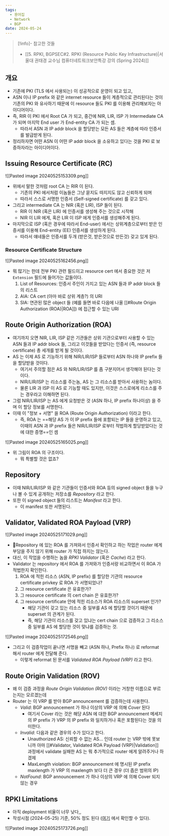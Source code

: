 ```yaml
---
tags:
  - 용어집
  - Network
  - BGP
date: 2024-05-24
---
```

> [!info]- 참고한 것들
> - [[5. RPKI, BGPSEC#2. RPKI (Resource Public Key Infrastructure)|서울대 권태경 교수님 컴퓨터네트워크보안특강 강의 (Spring 2024)]]

## 개요

- 기존에 PKI (TLS 에서 사용되는) 이 성공적으로 운영이 되고 있고,
- ASN 이나 IP prefix 와 같은 internet resource 들이 계층적으로 관리된다는 것이 기존의 PKI 와 유사하기 때문에 이 resource 들도 PKI 를 이용해 관리해보자는 아이디어이다.
- 즉, RIR 이 PKI 에서 Root CA 가 되고, 중간에 NIR, LIR, ISP 가 Intermediate CA 가 되며 마지막 End user 가 End-entity CA 가 되는 셈.
	- 따라서 ASN 과 IP addr block 을 할당받는 모든 AS 들은 계층에 따라 인증서를 발급받게 된다.
- 정리하자면 어떤 ASN 이 어떤 IP addr block 을 소유하고 있다는 것을 PKI 로 보증하자라는 아이디어이다.

## Issuing Resource Certificate (RC)

![[Pasted image 20240525153309.png]]

- 위에서 말한 것처럼 root CA 는 RIR 이 된다.
	- 기존의 PKI 에서처럼 이놈들은 그냥 묻지도 따지지도 않고 신뢰하게 되며
	- 따라서 스스로 서명한 인증서 (Self-signed certificate) 를 갖고 있다.
- 그리고 intermediate CA 는 NIR (혹은 LIR), ISP 들이 된다.
	- RIR 이 NIR (혹은 LIR) 에 인증서를 생성해 주는 것으로 시작해
	- NIR 이 LIR 에게, 혹은 LIR 이 ISP 에게 인증서를 생성해주게 된다.
- 마지막으로 ISP (혹은 경우에 따라서 End-user) 에서는 상위계층으로부터 받은 인증서를 이용해 End-entity (EE) 인증서를 생성하게 된다.
	- 따라서 얘네들은 인증서를 두개 (받은것, 받은것으로 만든것) 갖고 있게 된다.

### Resource Certificate Structure

![[Pasted image 20240525162456.png]]

- 뭐 많기는 한데 전부 PKI 관련 필드이고 resource cert 에서 중요한 것은 저 `Extension` 필드에 들어가는 값들이다.
	1. List of Resources: 인증서 주인이 가지고 있는 ASN 들과 IP addr block 들의 리스트
	2. AIA: CA cert (아마 바로 상위 계층?) 의 URI
	3. SIA: 연관된 많은 object 들 (예를 들면 바로 다음에 나올 [[#Route Origin Authorization (ROA)|ROA]]) 에 접근할 수 있는 URI

## Route Origin Authorization (ROA)

- 여기까지 오면 NIR, LIR, ISP 같은 기관들은 상위 기관으로부터 사용할 수 있는 ASN 들과 IP addr block 들, 그리고 이것들을 받았다는 인증서 (즉, resource certificate) 총 세개를 받게 될 것이다.
- AS 는 이제 AS 로 기능하기 위해 NIR/LIR/ISP 들로부터 ASN 하나와 IP prefix 들을 할당받을 것이다.
	- 여기서 주의할 점은 AS 와 NIR/LIR/ISP 를 좀 구분지어서 생각해야 된다는 것이다.
	- NIR/LIR/ISP 는 리소스를 주는놈, AS 는 그 리소스를 받아서 사용하는 놈이다.
	- 물론 LIR 과 ISP 이 AS 로 기능할 때도 있지만, 이것은 스스로에게 리소스를 주는 경우라고 이해하면 된다.
- 그럼 NIR/LIR/ISP 는 AS 에게 요청받은 것 (ASN 하나, IP prefix 하나이상) 을 주며 이 할당 정보를 서명한다.
- 이때 이 "정보 + 서명" 을 ROA (Route Origin Authorization) 이라고 한다.
	- 즉, ROA 는 ==해당 AS 가 이 IP prefix 들에 포함되는 IP 들을 운영하고 있고, 이때의 ASN 과 IP prefix 들은 NIR/LIR/ISP 로부터 적법하게 할당받았다는 것에 대한 증명==인 셈

![[Pasted image 20240525165025.png]]

- 위 그림이 ROA 의 구조이다.
	- 뭐 특별할 것은 없죠?
## Repository

- 이때 NIR/LIR/ISP 와 같은 기관들이 인증서와 ROA 등의 signed object 들을 누구나 볼 수 있게 공개하는 저장소를 *Repository* 라고 한다.
- 또한 이 signed object 들의 리스트는 *Manifest* 라고 한다.
	- 이 manifest 또한 서명된다.

## Validator, Validated ROA Payload (VRP)

![[Pasted image 20240525171029.png]]

- Repository 에 있는 ROA 를 가져와서 인증서 확인하고 하는 작업은 router 에게 부담을 주지 않기 위해 router 가 직접 하지는 않는다.
- 대신, 이 작업을 수행하는 놈을 *RPKI Validator* (혹은 *Cache*) 라고 한다.
- Validator 는 repository 에서 ROA 를 가져와가 인증서랑 비교하면서 이 ROA 가 적법한지 확인한다.
	1. ROA 에 적힌 리소스 (ASN, IP prefix) 를 할당한 기관의 resource certificate privkey 로 ROA 가 서명되었나?
	2. 그 resource certificate 은 유효한가?
	3. 그 resource certificate 의 cert chain 은 유효한가?
	4. 그 resource certificate 안에 적힌 리소스가 ROA 리소스의 superset 인가?
		- 해당 기관이 갖고 있는 리소스 중 일부를 AS 에 할당할 것이기 때문에 superset 의 관계가 된다.
		- 즉, 해당 기관이 리소스를 갖고 있냐는 cert chain 으로 검증하고 그 리소스 중 일부를 AS 에 할당한 것이 맞냐를 검증하는 것.

![[Pasted image 20240525172546.png]]

- 그리고 이 검증작업이 끝나면 서명을 빼고 (ASN 하나, Prefix 하나) 로 reformat 해서 router 에게 전달해 준다.
	- 이렇게 reformat 된 문서를 *Validated ROA Payload (VRP)* 라고 한다.

## Route Origin Validation (ROV)

- 왜 이 검증 과정을 *Route Origin Validation (ROV)* 이라는 거창한 이름으로 부르는지는 모르겠는데
- Router 는 이 VRP 를 받아 BGP announcement 를 검증하는데 사용한다.
	- *Valid*: BGP announcement 가 하나 이상의 VRP 에 의해 *Cover* 된다
		- 여기서 Cover 라는 것은 해당 ASN 에 대한 BGP announcement 메세지의 IP prefix 가 VRP 의 IP prefix 와 일치하거나 혹은 포함된다는 것을 의미한다.
	- *Invalid*: 다음과 같은 경우의 수가 있다고 한다.
		- Unauthorized AS: 신뢰할 수 없는 AS... 인데 router 는 VRP 밖에 못보니까 아마 [[#Validator, Validated ROA Payload (VRP)|Validation]] 과정에서 validate 실패한 AS 는 뭐 추가적으로 router 에게 알려주거나 하겠제
		- MaxLength violation: BGP announcement 에 명시된 IP prefix maxlength 가 VRP 의 maxlength 보다 더 큰 경우 (더 좁은 범위의 IP)
	- *NotFound*: BGP announcement 가 하나 이상의 VRP 에 의해 Cover 되지 않는 경우

## RPKI Limitations

- 아직 deployment 비율이 너무 낮다,,
- 작성시점 (2024-05-25) 기준, 50% 정도 된다 ([여기](https://rpki-monitor.antd.nist.gov/) 에서 확인할 수 있다).

![[Pasted image 20240525173726.png]]